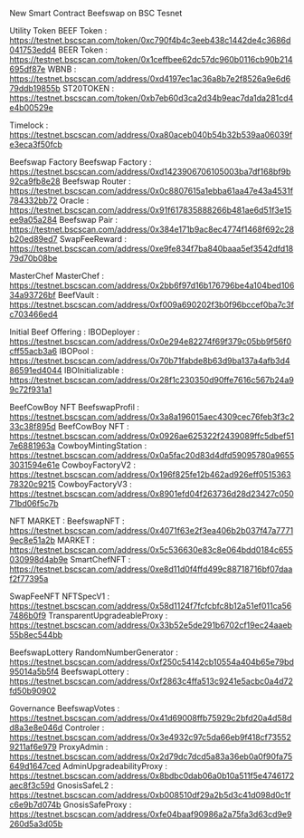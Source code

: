 New Smart Contract Beefswap on BSC Tesnet


Utility Token
BEEF Token : https://testnet.bscscan.com/token/0xc790f4b4c3eeb438c1442de4c3686d041753edd4
BEER Token : https://testnet.bscscan.com/token/0x1ceffbee62dc57dc960b0116cb90b214695df87e
WBNB : https://testnet.bscscan.com/address/0xd4197ec1ac36a8b7e2f8526a9e6d679ddb19855b
ST20TOKEN : https://testnet.bscscan.com/token/0xb7eb60d3ca2d34b9eac7da1da281cd4e4b00529e

Timelock : https://testnet.bscscan.com/address/0xa80aceb040b54b32b539aa06039fe3eca3f50fcb


Beefswap Factory
Beefswap Factory : https://testnet.bscscan.com/address/0xd1423906706105003ba7df168bf9b92ca9fb8e28
Beefswap Router : https://testnet.bscscan.com/address/0x0c8807615a1ebba61aa47e43a4531f784332bb72
Oracle : https://testnet.bscscan.com/address/0x91f617835888266b481ae6d51f3e15ee9a05a284
Beefswap Pair : https://testnet.bscscan.com/address/0x384e171b9ac8ec4774f1468f692c28b20ed89ed7
SwapFeeReward : https://testnet.bscscan.com/address/0xe9fe834f7ba840baaa5ef3542dfd1879d70b08be


MasterChef
MasterChef : https://testnet.bscscan.com/address/0x2bb6f97d16b176796be4a104bed10634a93726bf
BeefVault : https://testnet.bscscan.com/address/0xf009a690202f3b0f96bccef0ba7c3fc703466ed4



Initial Beef Offering :
IBODeployer : https://testnet.bscscan.com/address/0x0e294e82274f69f379c05bb9f56f0cff55acb3a6
IBOPool : https://testnet.bscscan.com/address/0x70b71fabde8b63d9ba137a4afb3d486591ed4044
IBOInitializable : https://testnet.bscscan.com/address/0x28f1c230350d90ffe7616c567b24a99c72f931a1


BeefCowBoy NFT 
BeefswapProfil : https://testnet.bscscan.com/address/0x3a8a196015aec4309cec76feb3f3c233c38f895d
BeefCowBoy NFT : https://testnet.bscscan.com/address/0x0926ae625322f2439089ffc5dbef517e6881963a
CowboyMintingStation : https://testnet.bscscan.com/address/0x0a5fac20d83d4dfd59095780a96553031594e61e
CowboyFactoryV2 : https://testnet.bscscan.com/address/0x196f825fe12b462ad926eff051536378320c9215
CowboyFactoryV3 : https://testnet.bscscan.com/address/0x8901efd04f263736d28d23427c05071bd06f5c7b

NFT MARKET :
BeefswapNFT : https://testnet.bscscan.com/address/0x4071f63e2f3ea406b2b037f47a77719ec8e51a2b
MARKET : https://testnet.bscscan.com/address/0x5c536630e83c8e064bdd0184c655030998d4ab9e
SmartChefNFT : https://testnet.bscscan.com/address/0xe8d11d0f4ffd499c88718716bf07daaf2f77395a



SwapFeeNFT 
NFTSpecV1 : https://testnet.bscscan.com/address/0x58d1124f7fcfcbfc8b12a51ef011ca567486b0f9
TransparentUpgradeableProxy : https://testnet.bscscan.com/address/0x33b52e5de291b6702cf19ec24aaeb55b8ec544bb


BeefswapLottery
RandomNumberGenerator :  https://testnet.bscscan.com/address/0xf250c54142cb10554a404b65e79bd95014a5b5f4
BeefswapLottery : https://testnet.bscscan.com/address/0xf2863c4ffa513c9241e5acbc0a4d72fd50b90902

Governance
BeefswapVotes : https://testnet.bscscan.com/address/0x41d69008ffb75929c2bfd20a4d58dd8a3e8e046d
Controler : https://testnet.bscscan.com/address/0x3e4932c97c5da66eb9f418cf735529211af6e979
ProxyAdmin : https://testnet.bscscan.com/address/0x2d79dc7dcd5a83a36eb0a0f90fa75649d1647ced
AdminUpgradeabilityProxy : https://testnet.bscscan.com/address/0x8bdbc0dab06a0b10a511f5e4746172aec8f3c59d
GnosisSafeL2 : https://testnet.bscscan.com/address/0xb008510df29a2b5d3c41d098d0c1fc6e9b7d074b
GnosisSafeProxy : https://testnet.bscscan.com/address/0xfe04baaf90986a2a75fa3d63cd9e9260d5a3d05b






